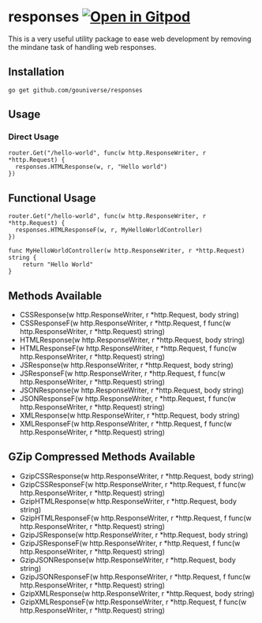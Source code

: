# responses <a href="https://github.com/gouniverse/responses" style="float:right:"><img src="https://gitpod.io/button/open-in-gitpod.svg" alt="Open in Gitpod" loading="lazy"></a>

This is a very useful utility package to ease web development by removing the mindane task of handling web responses.

## Installation

```golang
go get github.com/gouniverse/responses
```

## Usage

### Direct Usage

```golang
router.Get("/hello-world", func(w http.ResponseWriter, r *http.Request) {
  responses.HTMLResponse(w, r, "Hello world")
})
```

## Functional Usage

```
router.Get("/hello-world", func(w http.ResponseWriter, r *http.Request) {
  responses.HTMLResponseF(w, r, MyHelloWorldController)
})

func MyHelloWorldController(w http.ResponseWriter, r *http.Request) string {
    return "Hello World"
}
```

## Methods Available

- CSSResponse(w http.ResponseWriter, r *http.Request, body string)
- CSSResponseF(w http.ResponseWriter, r *http.Request, f func(w http.ResponseWriter, r *http.Request) string)
- HTMLResponse(w http.ResponseWriter, r *http.Request, body string)
- HTMLResponseF(w http.ResponseWriter, r *http.Request, f func(w http.ResponseWriter, r *http.Request) string)
- JSResponse(w http.ResponseWriter, r *http.Request, body string)
- JSResponseF(w http.ResponseWriter, r *http.Request, f func(w http.ResponseWriter, r *http.Request) string)
- JSONResponse(w http.ResponseWriter, r *http.Request, body string)
- JSONResponseF(w http.ResponseWriter, r *http.Request, f func(w http.ResponseWriter, r *http.Request) string)
- XMLResponse(w http.ResponseWriter, r *http.Request, body string)
- XMLResponseF(w http.ResponseWriter, r *http.Request, f func(w http.ResponseWriter, r *http.Request) string)

## GZip Compressed Methods Available
- GzipCSSResponse(w http.ResponseWriter, r *http.Request, body string)
- GzipCSSResponseF(w http.ResponseWriter, r *http.Request, f func(w http.ResponseWriter, r *http.Request) string)
- GzipHTMLResponse(w http.ResponseWriter, r *http.Request, body string)
- GzipHTMLResponseF(w http.ResponseWriter, r *http.Request, f func(w http.ResponseWriter, r *http.Request) string)
- GzipJSResponse(w http.ResponseWriter, r *http.Request, body string)
- GzipJSResponseF(w http.ResponseWriter, r *http.Request, f func(w http.ResponseWriter, r *http.Request) string)
- GzipJSONResponse(w http.ResponseWriter, r *http.Request, body string)
- GzipJSONResponseF(w http.ResponseWriter, r *http.Request, f func(w http.ResponseWriter, r *http.Request) string)
- GzipXMLResponse(w http.ResponseWriter, r *http.Request, body string)
- GzipXMLResponseF(w http.ResponseWriter, r *http.Request, f func(w http.ResponseWriter, r *http.Request) string)
